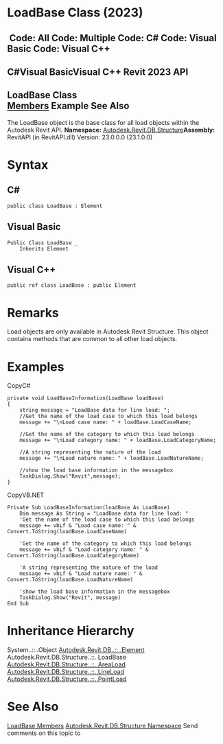 # LoadBase Class (2023)

﻿
 Code: All Code: Multiple Code: C# Code: Visual Basic Code: Visual C++   
---  
C#Visual BasicVisual C++
Revit 2023 API  
---  
LoadBase Class  
[Members](723a481c-57d7-b2d7-0a01-f1aefd4557d9.md "LoadBase Members") Example See Also  
---  
The LoadBase object is the base class for all load objects within the Autodesk Revit API. 
**Namespace:** [Autodesk.Revit.DB.Structure](d586b341-f687-9d90-e96d-255806b7d4fc.md "Autodesk.Revit.DB.Structure Namespace")**Assembly:** RevitAPI (in RevitAPI.dll) Version: 23.0.0.0 (23.1.0.0)
# Syntax
C#  
---  
```text
public class LoadBase : Element
```
  
Visual Basic  
---  
```text
Public Class LoadBase _
	Inherits Element
```
  
Visual C++  
---  
```text
public ref class LoadBase : public Element
```
  
# Remarks
Load objects are only available in Autodesk Revit Structure. This object contains methods that are common to all other load objects. 
# Examples
CopyC#
```text
private void LoadBaseInformation(LoadBase loadBase)
{
    string message = "LoadBase data for line load: ";
    //Get the name of the load case to which this load belongs
    message += "\nLoad case name: " + loadBase.LoadCaseName;

    //Get the name of the category to which this load belongs
    message += "\nLoad category name: " + loadBase.LoadCategoryName;

    //A string representing the nature of the load
    message += "\nLoad nature name: " + loadBase.LoadNatureName;

    //show the load base information in the messagebox
    TaskDialog.Show("Revit",message);
}
```

CopyVB.NET
```text
Private Sub LoadBaseInformation(loadBase As LoadBase)
    Dim message As String = "LoadBase data for line load: "
    'Get the name of the load case to which this load belongs
    message += vbLf & "Load case name: " & Convert.ToString(loadBase.LoadCaseName)

    'Get the name of the category to which this load belongs
    message += vbLf & "Load category name: " & Convert.ToString(loadBase.LoadCategoryName)

    'A string representing the nature of the load
    message += vbLf & "Load nature name: " & Convert.ToString(loadBase.LoadNatureName)

    'show the load base information in the messagebox
    TaskDialog.Show("Revit", message)
End Sub
```

# Inheritance Hierarchy
System..::..Object [Autodesk.Revit.DB..::..Element](eb16114f-69ea-f4de-0d0d-f7388b105a16.md "Element Class") Autodesk.Revit.DB.Structure..::..LoadBase [Autodesk.Revit.DB.Structure..::..AreaLoad](5dc205a9-cafd-911b-6a56-26f2e8bfcdc1.md "AreaLoad Class") [Autodesk.Revit.DB.Structure..::..LineLoad](ee5ec273-350a-1cdb-d136-0c454bb1446a.md "LineLoad Class") [Autodesk.Revit.DB.Structure..::..PointLoad](3f703eb6-7eac-c80e-e693-ebcdd6b35bbe.md "PointLoad Class")
# See Also
[LoadBase Members](723a481c-57d7-b2d7-0a01-f1aefd4557d9.md "LoadBase Members")
[Autodesk.Revit.DB.Structure Namespace](d586b341-f687-9d90-e96d-255806b7d4fc.md "Autodesk.Revit.DB.Structure Namespace")
Send comments on this topic to 